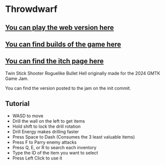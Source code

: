 # Throwdwarf
## [You can play the web version here](https://staringlongingly.github.io/Throwdwarf)
## [You can find builds of the game here](https://github.com/staringlongingly/throwdwarf/releases)
## [You can find the itch page here](https://longingly.itch.io/throwdwarf)

Twin Stick Shooter Roguelike Bullet Hell originally made for the 2024 GMTK Game Jam.

You can find the version posted to the jam on the init commit.

## Tutorial
- WASD to move
- Drill the wall on the left to get items
- Hold shift to lock the drill rotation
- Drill Energy makes drilling faster
- Press Space to Dash (Consumes the 3 least valuable items)
- Press F to Parry enemy attacks
- Press Q, E, or R to search each inventory
- Type the ID of the item you want to select
- Press Left Click to use it
